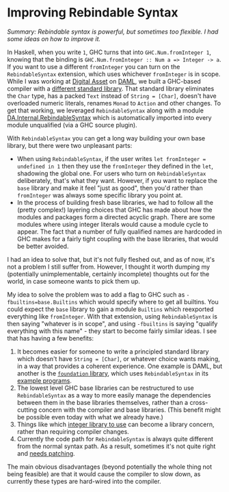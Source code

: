 # Improving Rebindable Syntax

_Summary: Rebindable syntax is powerful, but sometimes too flexible. I had some ideas on how to improve it._

In Haskell, when you write `1`, GHC turns that into `GHC.Num.fromInteger 1`, knowing that the binding is `GHC.Num.fromInteger :: Num a => Integer -> a`. If you want to use a different `fromInteger` you can turn on the `RebindableSyntax` extension, which uses whichever `fromInteger` is in scope. While I was working at [Digital Asset](https://digitalasset.com/) on [DAML](https://daml.com/), we built a GHC-based compiler with a [different standard library](https://docs.daml.com/daml/reference/base.html). That standard library eliminates the `Char` type, has a packed `Text` instead of `String = [Char]`, doesn't have overloaded numeric literals, renames `Monad` to `Action` and other changes. To get that working, we leveraged `RebindableSyntax` along with a module [DA.Internal.RebindableSyntax](https://github.com/digital-asset/daml/blob/99ea93168d84d456060bbdad4d7922e19eacf4f8/compiler/damlc/daml-stdlib-src/DA/Internal/RebindableSyntax.daml) which is automatically imported into every module unqualified (via a GHC source plugin).

With `RebindableSyntax` you can get a long way building your own base library, but there were two unpleasant parts:

* When using `RebindableSyntax`, if the user writes `let fromInteger = undefined in 1` then they use the `fromInteger` they defined in the `let`, shadowing the global one. For users who turn on `RebindableSyntax` deliberately, that's what they want. However, if you want to replace the `base` library and make it feel "just as good", then you'd rather than `fromInteger` was always some specific library you point at.
* In the process of building fresh base libraries, we had to follow all the (pretty complex!) layering choices that GHC has made about how the modules and packages form a directed acyclic graph. There are some modules where using integer literals would cause a module cycle to appear. The fact that a number of fully qualified names are hardcoded in GHC makes for a fairly tight coupling with the base libraries, that would be better avoided.

I had an idea to solve that, but it's not fully fleshed out, and as of now, it's not a problem I still suffer from. However, I thought it worth dumping my (potentially unimplementable, certainly incomplete) thoughts out for the world, in case someone wants to pick them up.

My idea to solve the problem was to add a flag to GHC such as `-fbuiltins=base.Builtins` which would specify where to get all builtins. You could expect the `base` library to gain a module `Builtins` which reexported everything like `fromInteger`. With that extension, using `RebindableSyntax` is then saying "whatever is in scope", and using `-fbuiltins` is saying "qualify everything with this name" - they start to become fairly similar ideas. I see that has having a few benefits:

1. It becomes easier for someone to write a principled standard library which doesn't have `String = [Char]`, or whatever choice wants making, in a way that provides a coherent experience. One example is DAML, but another is the [`foundation` library](https://github.com/haskell-foundation/foundation/), which uses `RebindableSyntax` in its [example programs](https://github.com/haskell-foundation/foundation/blob/f77ecdd1e592af13676553f4e84acabaed053908/programs/SumDouble.hs).
2. The lowest level GHC base libraries can be restructured to use `RebindableSyntax` as a way to more easily manage the dependencies between them in the base libraries themselves, rather than a cross-cutting concern with the compiler and base libraries. (This benefit might be possible even today with what we already have.)
3. Things like which [integer library to use](https://github.com/ghc-proposals/ghc-proposals/pull/183) can become a library concern, rather than requiring compiler changes.
4. Currently the code path for `RebindableSyntax` is always quite different from the normal syntax path. As a result, sometimes it's not quite right and [needs patching](https://github.com/ghc-proposals/ghc-proposals/pull/168).

The main obvious disadvantages (beyond potentially the whole thing not being feasible) are that it would cause the compiler to slow down, as currently these types are hard-wired into the compiler.
